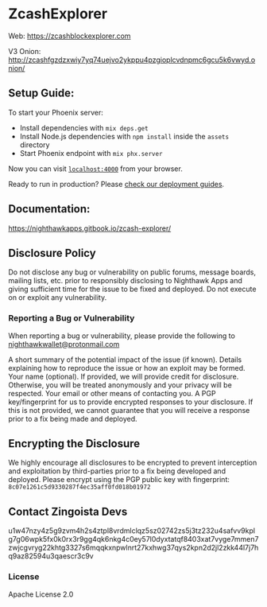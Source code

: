 # ZcashExplorer

Web: https://zcashblockexplorer.com

V3 Onion: http://zcashfgzdzxwiy7yq74uejvo2ykppu4pzgioplcvdnpmc6gcu5k6vwyd.onion/

## Setup Guide: 

To start your Phoenix server:

  * Install dependencies with `mix deps.get`
  * Install Node.js dependencies with `npm install` inside the `assets` directory
  * Start Phoenix endpoint with `mix phx.server`

Now you can visit [`localhost:4000`](http://localhost:4000) from your browser.

Ready to run in production? Please [check our deployment guides](https://hexdocs.pm/phoenix/deployment.html).

## Documentation: 

https://nighthawkapps.gitbook.io/zcash-explorer/

## Disclosure Policy
Do not disclose any bug or vulnerability on public forums, message boards, mailing lists, etc. prior to responsibly disclosing to Nighthawk Apps and giving sufficient time for the issue to be fixed and deployed. Do not execute on or exploit any vulnerability.

### Reporting a Bug or Vulnerability
When reporting a bug or vulnerability, please provide the following to nighthawkwallet@protonmail.com

A short summary of the potential impact of the issue (if known).
Details explaining how to reproduce the issue or how an exploit may be formed.
Your name (optional). If provided, we will provide credit for disclosure. Otherwise, you will be treated anonymously and your privacy will be respected.
Your email or other means of contacting you.
A PGP key/fingerprint for us to provide encrypted responses to your disclosure. If this is not provided, we cannot guarantee that you will receive a response prior to a fix being made and deployed.

## Encrypting the Disclosure
We highly encourage all disclosures to be encrypted to prevent interception and exploitation by third-parties prior to a fix being developed and deployed.  Please encrypt using the PGP public key with fingerprint: `8c07e1261c5d9330287f4ec35aff0fd018b01972`

## Contact Zingoista Devs
u1w47nzy4z5g9zvm4h2s4ztpl8vrdmlclqz5sz02742zs5j3tz232u4safvv9kplg7g06wpk5fx0k0rx3r9gg4qk6nkg4c0ey57l0dyxtatqf8403xat7vyge7mmen7zwjcgvryg22khtg3327s6mqqkxnpwlnrt27kxhwg37qys2kpn2d2jl2zkk44l7j7hq9az82594u3qaescr3c9v

### License
Apache License 2.0
